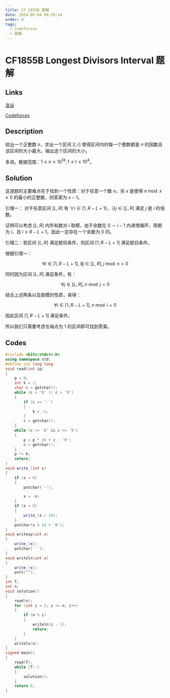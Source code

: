```yaml
---
title: CF 1855B 题解
date: 2024-05-04 09:26:14
order: 0
tags:
  - Codeforces
  - 题解
---
```

<!---->
<!--more-->
# CF1855B Longest Divisors Interval 题解

## Links

[洛谷](https://www.luogu.com.cn/problem/CF1855B)

[Codeforces](https://codeforces.com/problemset/problem/1855/B)

## Description

给出一个正整数 $n$，求出一个区间 $[l,r]$ 使得区间内的每一个整数都是 $n$ 的因数且该区间的大小最大。输出这个区间的大小。

多测。数据范围：$1 \leq n \leq 10^{18}, 1 \leq t \leq 10^4$。


## Solution

这道题的主要难点在于找到一个性质：对于任意一个数 $n$，另 $x$ 是使得 $n \bmod x \ne 0$ 的最小的正整数，则答案为 $x - 1$。

引理一： 对于任意区间 $[L,R]$ 有 $\forall i \in [1,R - L + 1]$，$\exists j \in [L,R]$ 满足 $j$ 是 $i$ 的倍数。

证明可以考虑 $[L,R]$ 内所有数对 $i$ 取模，由于余数在 $0 \sim i- 1$ 内递增循环，周期为 $i$，且 $i \leq R - L + 1$，因此一定存在一个余数为 $0$ 的。

引理二：若区间 $[L,R]$ 满足题目条件，则区间 $[1,R - L + 1]$ 满足题目条件。

根据引理一：

$$\forall i \in [1,R - L + 1] , \exists j \in [L,R], j \bmod n = 0$$

同时因为区间 $[L,R]$ 满足条件，有：

$$\forall j \in [L,R],n \bmod j = 0$$

结合上述两条以及取模的性质，易得：

$$\forall i \in [1,R - L + 1],n \bmod i = 0$$

因此区间 $[1,R - L + 1]$ 满足条件。

所以我们只需要考虑左端点为 $1$ 的区间即可找到答案。

## Codes

```cpp
#include <bits/stdc++.h>
using namespace std;
#define int long long
void read(int &p)
{
    p = 0;
    int k = 1;
    char c = getchar();
    while (c < '0' || c > '9')
    {
        if (c == '-')
        {
            k = -1;
        }
        c = getchar();
    }
    while (c >= '0' && c <= '9')
    {
        p = p * 10 + c - '0';
        c = getchar();
    }
    p *= k;
    return;
}
void write_(int x)
{
    if (x < 0)
    {
        putchar('-');

        x = -x;
    }
    if (x > 9)
    {
        write_(x / 10);
    }
    putchar(x % 10 + '0');
}
void writesp(int x)
{
    write_(x);
    putchar(' ');
}
void writeln(int x)
{
    write_(x);
    puts("");
}
int T;
int n;
void solution()
{
    read(n);
    for (int i = 1; i <= n; i++)
    {
        if (n % i)
        {
            writeln(i - 1);
            return;
        }
    }
    writeln(n);
}
signed main()
{
    read(T);
    while (T--)
    {
        solution();
    }
    return 0;
}
```